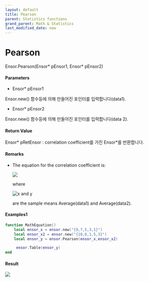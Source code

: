 ```yaml
---
layout: default
title: Pearson
parent: Statistics functions
grand_parent: Math & Statistics
last_modified_date: now
---
```


# Pearson

Ensor.Pearson\(Ensor\* pEnsor1, Ensor\* pEnsor2\)

#### Parameters

* Ensor\* pEnsor1

Ensor.new\(\) 함수등에 의해 만들어진 포인터를 입력합니다\(data1\).

* Ensor\* pEnsor2

Ensor.new\(\) 함수등에 의해 만들어진 포인터를 입력합니다\(data 2\).

#### Return Value

Ensor\* pRetEnsor : correlation coefficient를 가진 Ensor\*를 반환합니다.

#### Remarks

* The equation for the correlation coefficient is:

  ![](./StatisticsAPI/PearsonFunc.png)

  where

  ![](https://support.content.office.net/en-us/media/e50bfa35-f7a7-44ee-91eb-d25d79f90f42.png "x and y")

  are the sample means Average\(data1\) and Average\(data2\).

#### Examples1

```lua
function MathEquation()
    local ensor_x = ensor.new("{9,7,5,3,1}")
    local ensor_x2 = ensor.new("{10,6,1,5,3}")
    local ensor_y = ensor.Pearson(ensor_x,ensor_x2)

     ensor.Table(ensor_y)
end
```

#### Result

![](./StatisticsAPI/PearsonResult.png)


